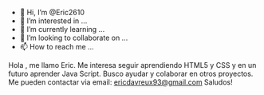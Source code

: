 - 👋 Hi, I’m @Eric2610
- 👀 I’m interested in ...
- 🌱 I’m currently learning ...
- 💞️ I’m looking to collaborate on ...
- 📫 How to reach me ...

<!---
Eric2610/Eric2610 is a ✨ special ✨ repository because its `README.md` (this file) appears on your GitHub profile.
You can click the Preview link to take a look at your changes.
--->
Hola , me llamo Eric.
Me interesa seguir aprendiendo HTML5 y CSS y en un  futuro aprender Java Script. Busco ayudar y colaborar en otros proyectos. Me pueden contactar via email: ericdavreux93@gmail.com
Saludos!
